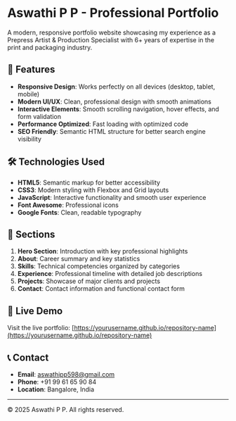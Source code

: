 # Aswathi P P - Professional Portfolio

A modern, responsive portfolio website showcasing my experience as a Prepress Artist & Production Specialist with 6+ years of expertise in the print and packaging industry.

## 🌟 Features

- **Responsive Design**: Works perfectly on all devices (desktop, tablet, mobile)
- **Modern UI/UX**: Clean, professional design with smooth animations
- **Interactive Elements**: Smooth scrolling navigation, hover effects, and form validation
- **Performance Optimized**: Fast loading with optimized code
- **SEO Friendly**: Semantic HTML structure for better search engine visibility

## 🛠️ Technologies Used

- **HTML5**: Semantic markup for better accessibility
- **CSS3**: Modern styling with Flexbox and Grid layouts
- **JavaScript**: Interactive functionality and smooth user experience
- **Font Awesome**: Professional icons
- **Google Fonts**: Clean, readable typography

## 📱 Sections

1. **Hero Section**: Introduction with key professional highlights
2. **About**: Career summary and key statistics
3. **Skills**: Technical competencies organized by categories
4. **Experience**: Professional timeline with detailed job descriptions
5. **Projects**: Showcase of major clients and projects
6. **Contact**: Contact information and functional contact form

## 🚀 Live Demo

Visit the live portfolio: [https://yourusername.github.io/repository-name](https://yourusername.github.io/repository-name)

## 📞 Contact

- **Email**: aswathipp598@gmail.com
- **Phone**: +91 99 61 65 90 84
- **Location**: Bangalore, India

---

© 2025 Aswathi P P. All rights reserved.
